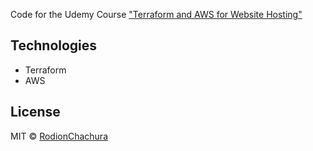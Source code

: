 Code for the Udemy Course ["Terraform and AWS for Website Hosting"](https://www.udemy.com/course/terraform-and-aws-for-website-hosting/)

## Technologies
* Terraform
* AWS

## License

MIT © [RodionChachura](https://geekrodion.com)
